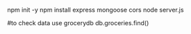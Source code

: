 npm init -y
npm install express mongoose cors 
node server.js


#to check data
use grocerydb
db.groceries.find()
